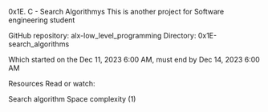 0x1E. C - Search Algorithmys
This is another project for Software engineering student


GitHub repository: alx-low_level_programming
Directory: 0x1E-search_algorithms

Which started on the Dec 11, 2023 6:00 AM, must end by Dec 14, 2023 6:00 AM


Resources
Read or watch:

Search algorithm
Space complexity (1)
